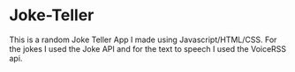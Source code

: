 # Joke-Teller

This is a random Joke Teller App I made using Javascript/HTML/CSS. For the jokes I used the Joke API and for the text to speech I used the VoiceRSS api.

